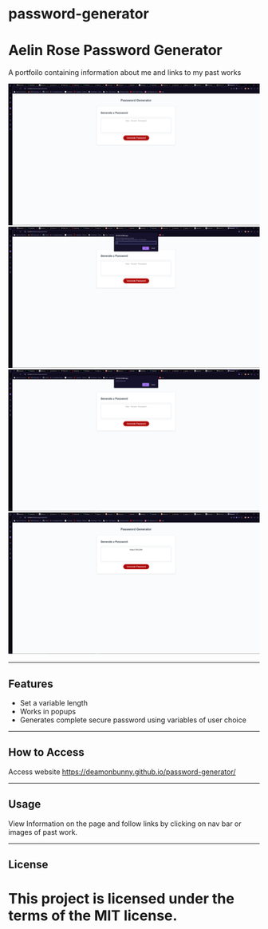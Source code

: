 # password-generator

Aelin Rose Password Generator
============

A portfoilo containing information about me and links to my past works

![splash screen](./images/splash.png)
![length selection](./images/length%20set.png)
![option selection](./images/option-selection.png)
![bottom half of page](./images/password.png)

---

## Features
- Set a variable length
- Works in popups
- Generates complete secure password using variables of user choice

---

## How to Access
Access website https://deamonbunny.github.io/password-generator/

---

## Usage
View Information on the page and follow links by clicking on nav bar or images of past work.

---

## License
This project is licensed under the terms of the **MIT** license.
=======
